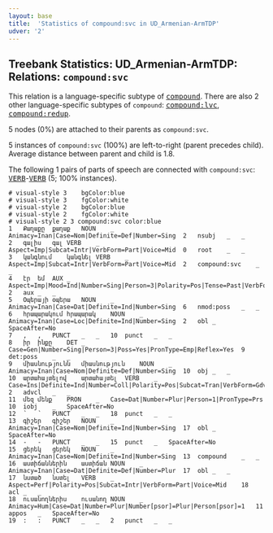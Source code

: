 ```yaml
---
layout: base
title:  'Statistics of compound:svc in UD_Armenian-ArmTDP'
udver: '2'
---
```


## Treebank Statistics: UD_Armenian-ArmTDP: Relations: `compound:svc`

This relation is a language-specific subtype of <tt><a href="hy_armtdp-dep-compound.html">compound</a></tt>.
There are also 2 other language-specific subtypes of `compound`: <tt><a href="hy_armtdp-dep-compound-lvc.html">compound:lvc</a></tt>, <tt><a href="hy_armtdp-dep-compound-redup.html">compound:redup</a></tt>.

5 nodes (0%) are attached to their parents as `compound:svc`.

5 instances of `compound:svc` (100%) are left-to-right (parent precedes child).
Average distance between parent and child is 1.8.

The following 1 pairs of parts of speech are connected with `compound:svc`: <tt><a href="hy_armtdp-pos-VERB.html">VERB</a></tt>-<tt><a href="hy_armtdp-pos-VERB.html">VERB</a></tt> (5; 100% instances).


~~~ conllu
# visual-style 3	bgColor:blue
# visual-style 3	fgColor:white
# visual-style 2	bgColor:blue
# visual-style 2	fgColor:white
# visual-style 2 3 compound:svc	color:blue
1	Քաղաքը	քաղաք	NOUN	_	Animacy=Inan|Case=Nom|Definite=Def|Number=Sing	2	nsubj	_	_
2	գալիս	գալ	VERB	_	Aspect=Imp|Subcat=Intr|VerbForm=Part|Voice=Mid	0	root	_	_
3	կանգնում	կանգնել	VERB	_	Aspect=Imp|Subcat=Intr|VerbForm=Part|Voice=Mid	2	compound:svc	_	_
4	էր	եմ	AUX	_	Aspect=Imp|Mood=Ind|Number=Sing|Person=3|Polarity=Pos|Tense=Past|VerbForm=Fin	2	aux	_	_
5	Օպերայի	օպերա	NOUN	_	Animacy=Inan|Case=Dat|Definite=Ind|Number=Sing	6	nmod:poss	_	_
6	հրապարակում	հրապարակ	NOUN	_	Animacy=Inan|Case=Loc|Definite=Ind|Number=Sing	2	obl	_	SpaceAfter=No
7	,	,	PUNCT	_	_	10	punct	_	_
8	իր	ինքը	DET	_	Case=Gen|Number=Sing|Person=3|Poss=Yes|PronType=Emp|Reflex=Yes	9	det:poss	_	_
9	միասնությունն	միասնություն	NOUN	_	Animacy=Inan|Case=Nom|Definite=Def|Number=Sing	10	obj	_	_
10	արտահայտելով	արտահայտել	VERB	_	Case=Ins|Definite=Ind|Number=Coll|Polarity=Pos|Subcat=Tran|VerbForm=Gdv|Voice=Act	2	advcl	_	_
11	մեզ	մենք	PRON	_	Case=Dat|Number=Plur|Person=1|PronType=Prs	10	iobj	_	SpaceAfter=No
12	՝	՝	PUNCT	_	_	18	punct	_	_
13	գիշեր	գիշեր	NOUN	_	Animacy=Inan|Case=Nom|Definite=Ind|Number=Sing	17	obl	_	SpaceAfter=No
14	-	-	PUNCT	_	_	15	punct	_	SpaceAfter=No
15	ցերեկ	ցերեկ	NOUN	_	Animacy=Inan|Case=Nom|Definite=Ind|Number=Sing	13	compound	_	_
16	աստիճաններին	աստիճան	NOUN	_	Animacy=Inan|Case=Dat|Definite=Def|Number=Plur	17	obl	_	_
17	նստած	նստել	VERB	_	Aspect=Perf|Polarity=Pos|Subcat=Intr|VerbForm=Part|Voice=Mid	18	acl	_	_
18	ուսանողներիս	ուսանող	NOUN	_	Animacy=Hum|Case=Dat|Number=Plur|Number[psor]=Plur|Person[psor]=1	11	appos	_	SpaceAfter=No
19	:	:	PUNCT	_	_	2	punct	_	_

~~~



